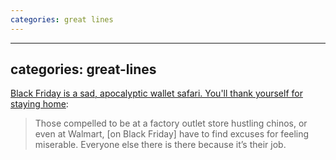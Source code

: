 ```yaml
---
categories: great lines
---
```


---
categories: great-lines
---

[Black Friday is a sad, apocalyptic wallet safari. You'll thank yourself for staying home](https://www.theguardian.com/commentisfree/2014/nov/27/black-friday-at-home-sales-problem):

> Those compelled to be at a factory outlet store hustling chinos, or even at Walmart, [on Black Friday] have to find excuses for feeling miserable. Everyone else there is there because it’s their job.